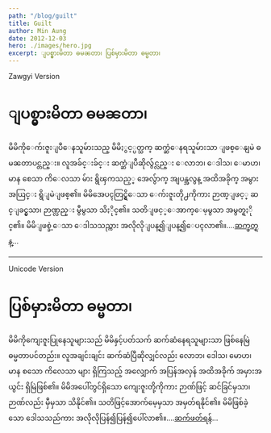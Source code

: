 ```yaml
---
path: "/blog/guilt"
title: Guilt
author: Min Aung
date: 2012-12-03
hero: ./images/hero.jpg
excerpt: ျပစ္မွားမိတာ ဓမၼတာ၊ ပြစ်မှားမိတာ ဓမ္မတာ၊
---
```

Zawgyi Version
# ျပစ္မွားမိတာ ဓမၼတာ၊
မိမိကိုေက်းဇူးျပဳေနသူမ်ားသည္ မိမိႏွင့္ပတ္သက္ ဆက္ဆံေနရသူမ်ားသာ ျဖစ္ေနျမဲ ဓမၼတာပင္တည္း။ လူအခ်င္းခ်င္း ဆက္ဆံျပီဆိုလွ်င္လည္း ေလာဘ၊ ေဒါသ၊ ေမာဟ၊ မာန စေသာ ကိေလသာ မ်ား ရွိၾကသည့္ အေလွ်ာက္ အျပန္အလွန္ အထိအခိုက္ အမွားအယြင္း ရွိျမဲျဖစ္၏။ မိမိအေပၚတြင္ရွိေသာ ေက်းဇူးတို႕ကိုကား ဉာဏ္ျဖင့္ ဆင္ျခင္မွသာ၊ ဉာဏ္လည္း မွီမွသာ သိႏိုင္၏။ သတိျဖင့္ေအာက္ေမ့မွသာ အမွတ္ရႏိုင္၏။ မိမိျဖစ္ခဲ့ေသာ ေဒါသသည္ကား အလိုလိုျပန္၍ျပန္၍ေပၚလာ၏။….[ဆက္ဖတ္ရန္](http://buddhismworld.ning.com/profiles/blogs/6371237:BlogPost:268913)...

---
Unicode Version
# ပြစ်မှားမိတာ ဓမ္မတာ၊
မိမိကိုကျေးဇူးပြုနေသူများသည် မိမိနှင့်ပတ်သက် ဆက်ဆံနေရသူများသာ ဖြစ်နေမြဲ ဓမ္မတာပင်တည်း။ လူအချင်းချင်း ဆက်ဆံပြီဆိုလျှင်လည်း လောဘ၊ ဒေါသ၊ မောဟ၊ မာန စသော ကိလေသာ များ ရှိကြသည့် အလျှောက် အပြန်အလှန် အထိအခိုက် အမှားအယွင်း ရှိမြဲဖြစ်၏။ မိမိအပေါ်တွင်ရှိသော ကျေးဇူးတို့ကိုကား ဉာဏ်ဖြင့် ဆင်ခြင်မှသာ၊ ဉာဏ်လည်း မှီမှသာ သိနိုင်၏။ သတိဖြင့်အောက်မေ့မှသာ အမှတ်ရနိုင်၏။ မိမိဖြစ်ခဲ့သော ဒေါသသည်ကား အလိုလိုပြန်၍ပြန်၍ပေါ်လာ၏။….[ဆက်ဖတ်ရန်](http://buddhismworld.ning.com/profiles/blogs/6371237:BlogPost:268913)...